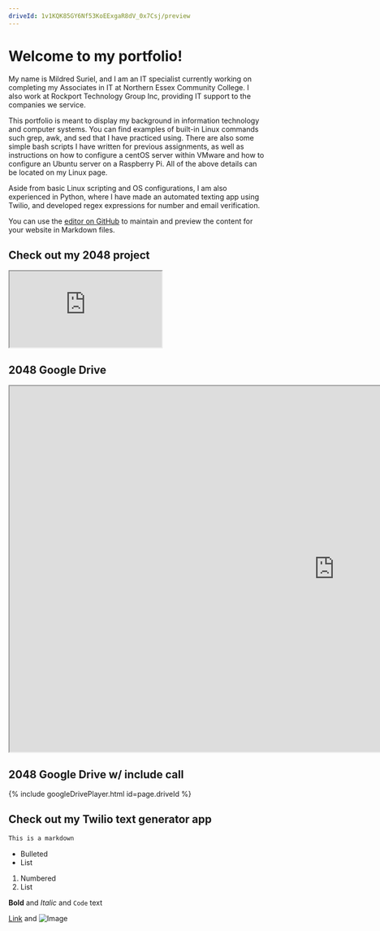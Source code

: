 ```yaml
---
driveId: 1v1KQK85GY6Nf53KoEExgaR8dV_0x7Csj/preview
---
```



# Welcome to my portfolio!

My name is Mildred Suriel, and I am an IT specialist currently working on completing my Associates in IT at Northern Essex Community College. I also work at Rockport Technology Group Inc, providing IT support to the companies we service.

This portfolio is meant to display my background in information technology and computer systems. You can find examples of built-in Linux commands such grep, awk, and sed that I have practiced using. There are also some simple bash scripts I have written for previous assignments, as well as instructions on how to configure a centOS server within VMware and how to configure an Ubuntu server on a Raspberry Pi. All of the above details can be located on my Linux page.

Aside from basic Linux scripting and OS configurations, I am also experienced in Python, where I have made an automated texting app using Twilio, and developed regex expressions for number and email verification.

You can use the [editor on GitHub](https://github.com/mildredsuriel/mildredsuriel.github.io/edit/main/index.md) to maintain and preview the content for your website in Markdown files.

## Check out my 2048 project
<iframe src="https://cdnapisec.kaltura.com/p/1301391/sp/130139100/embedIframeJs/uiconf_id/28278202/partner_id/1301391?"></iframe>

## 2048 Google Drive
<iframe src="https://drive.google.com/file/d/1v1KQK85GY6Nf53KoEExgaR8dV_0x7Csj/preview" width="1280" height="720"></iframe>

## 2048 Google Drive w/ include call
{% include googleDrivePlayer.html id=page.driveId %}

## Check out my Twilio text generator app

```markdown
This is a markdown
```

- Bulleted
- List

1. Numbered
2. List

**Bold** and _Italic_ and `Code` text

[Link](url) and ![Image](src)
